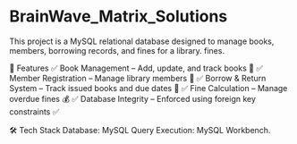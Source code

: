 # BrainWave_Matrix_Solutions

This project is a MySQL relational database designed to manage books, members, borrowing records, and fines for a library. fines. 

🚀 Features
✅ Book Management – Add, update, and track books 📖
✅ Member Registration – Manage library members 👥
✅ Borrow & Return System – Track issued books and due dates 🔄
✅ Fine Calculation – Manage overdue fines 💰
✅ Database Integrity – Enforced using foreign key constraints ✅

🛠️ Tech Stack
Database: MySQL
Query Execution: MySQL Workbench.
